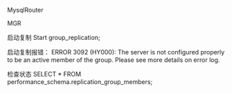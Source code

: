 MysqlRouter

MGR


启动复制
 Start group_replication;

启动复制报错：
 ERROR 3092 (HY000): The server is not configured properly to be an active member of the group. Please see more details on error log.


检查状态
SELECT * FROM performance_schema.replication_group_members;


